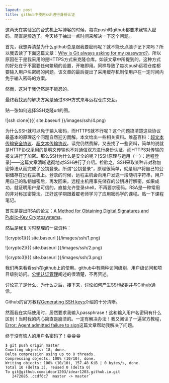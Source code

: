 ```yaml
---
layout: post
title: github中使用ssh进行身份认证
---
```


这两天在实验室的台式机上写博客的时候，每次push时github都要求我输入密码，简直是烦透了。今天终于抽出一点时间来解决一下这个问题。

首先，我想弄清楚为什么github总是跟我要密码呢？就不能长点脑子记下来吗？所以我去读了下面这篇文章：[Why is Git always asking for my password?](https://help.github.com/articles/why-is-git-always-asking-for-my-password)。所以原因在于是我采用的是HTTPS方式来克隆仓库。如该文章中所提到的，这种方式的好处在于不需要任何繁琐的设置，开箱即用。同样导致了每次push远程仓库都要输入用户名密码的问题。该文章的最后提出了采用缓存机制使用户在一定时间内免于输入密码的方案。

然而，这对于我仍然是不能忍的。

最终我找到的解决方案是通过SSH方式来与远程仓库交互。

贴一张如何选择SSH克隆url的图。

![ssh clone]({{ site.baseurl }}/images/ssh/4.png)


为什么SSH就可以免于输入密码，而HTTPS就不行呢？这个问题搞清楚这些协议最基本的原理这个问题自然迎刃而解。本文给出一些相关资料。维基百科：[超文本传输安全协议](https://zh.wikipedia.org/wiki/%E8%B6%85%E6%96%87%E6%9C%AC%E4%BC%A0%E8%BE%93%E5%AE%89%E5%85%A8%E5%8D%8F%E8%AE%AE)、[超文本传输协议](https://zh.wikipedia.org/zh-cn/%E8%B6%85%E6%96%87%E6%9C%AC%E4%BC%A0%E8%BE%93%E5%8D%8F%E8%AE%AE)。读完仍然费解，又去找了一些资料，简单的说就是HTTP协议采用的是明文传输也不对通信双方进行身份认证，而HTTPS对传输的报文进行了加密。那么SSH为什么是安全的呢？[SSH原理与运用（一）：远程登录]——这篇文章清晰透彻地对SSH进行了介绍。检验之，SSH采取某种非对称加密算法从而完成了公钥登录。所谓"公钥登录"，原理很简单，就是用户将自己的公钥储存在远程主机上。登录的时候，远程主机会向用户发送一段随机字符串，用户用自己的私钥加密后，再发回来。远程主机用事先储存的公钥进行解密，如果成功，就证明用户是可信的，直接允许登录shell，不再要求密码。RSA是一种常用的非对称加密算法。正好这学期跟着翟老师学习了应用密码学的课程。贴一下课程笔记。

首先是提出RSA的论文：[A Method for Obtaining Digital Signatures and Public-Key Cryptosystems](https://people.csail.mit.edu/rivest/Rsapaper.pdf)。

然后是我复习时整理的一些资料：

![crypto1]({{ site.baseurl }}/images/ssh/1.png)

![crypto2]({{ site.baseurl }}/images/ssh/2.png)

![crypto3]({{ site.baseurl }}/images/ssh/3.png)

我们再来看看ssh在github上的使用。github中有两种访问级别，用户级访问和项目级别访问。[公钥认证管理](http://www.worldhello.net/gotgithub/03-project-hosting/030-repo-authz.html)阐述的很清楚，不再赘述。

讨论完了是什么、为什么之后，接下来，讨论如何产生SSH秘钥并与Github通信。

Github的官方教程[Generating SSH keys](https://help.github.com/articles/generating-ssh-keys)介绍的十分清晰。

然而我在实际使用时，居然要求我输入passphrase！这和输入用户名密码有什么区别！当时我的内心简直是崩溃的。一定有解决办法！我又阅读了一遍官方教程，[Error: Agent admitted failure to sign](https://help.github.com/articles/error-agent-admitted-failure-to-sign)这篇文章帮助我解决了问题。

终于没有恼人的用户名密码了！😁😁😁

```
$ git push origin master
Counting objects: 18, done.
Delta compression using up to 8 threads.
Compressing objects: 100% (10/10), done.
Writing objects: 100% (10/10), 157.48 KiB | 0 bytes/s, done.
Total 10 (delta 3), reused 0 (delta 0)
To git@github.com:idear1203/idear1203.github.io.git
   2472885..ccdf6c7  master -> master``
```
